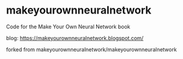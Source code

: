 # makeyourownneuralnetwork
Code for the Make Your Own Neural Network book

blog: https://makeyourownneuralnetwork.blogspot.com/

 forked from makeyourownneuralnetwork/makeyourownneuralnetwork
